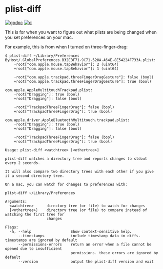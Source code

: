 # plist-diff

[![godoc](https://pkg.go.dev/badge/github.com/willabides/pldiff.svg)](https://pkg.go.dev/github.com/willabides/pldiff)
[![ci](https://github.com/WillAbides/pldiff/workflows/ci/badge.svg?branch=main&event=push)](https://github.com/WillAbides/pldiff/actions?query=workflow%3Aci+branch%3Amain+event%3Apush)

This is for when you want to figure out what plists are being changed when you set preferences on your mac.

For example, this is from when I turned on three-finger-drag:

```
$ plist-diff ~/Library/Preferences
ByHost/.GlobalPreferences.B32EBF71-9C71-528A-A64E-8E54224F733A.plist:
	-root["com.apple.mouse.tapBehavior"]: 2 (uint64)
	+root["com.apple.mouse.tapBehavior"]: 1 (uint64)

	-root["com.apple.trackpad.threeFingerDragGesture"]: false (bool)
	+root["com.apple.trackpad.threeFingerDragGesture"]: true (bool)

com.apple.AppleMultitouchTrackpad.plist:
	-root["Dragging"]: true (bool)
	+root["Dragging"]: false (bool)

	-root["TrackpadThreeFingerDrag"]: false (bool)
	+root["TrackpadThreeFingerDrag"]: true (bool)

com.apple.driver.AppleBluetoothMultitouch.trackpad.plist:
	-root["Dragging"]: true (bool)
	+root["Dragging"]: false (bool)

	-root["TrackpadThreeFingerDrag"]: false (bool)
	+root["TrackpadThreeFingerDrag"]: true (bool)

```

<!--- everything between the next line and the "end usage output" comment is generated by script/generate-readme --->
<!--- start usage output --->
```
Usage: plist-diff <watchtree> [<othertree>]

plist-diff watches a directory tree and reports changes to stdout every 2 seconds.

It will also compare two directory trees with each other if you give it a second directory tree.

On a mac, you can watch for changes to preferences with:

plist-diff ~/Library/Preferences

Arguments:
  <watchtree>      directory tree (or file) to watch for changes
  [<othertree>]    directory tree (or file) to compare instead of watching the first tree for
                   changes

Flags:
  -h, --help                  Show context-sensitive help.
      --timestamps            include timestamp data in diffs. timestamps are ignored by default
      --permissions-errors    return an error when a file cannot be opened due to insufficient
                              permissions. these errors are ignored by default
      --version               output the plist-diff version and exit
```
<!--- end usage output --->

